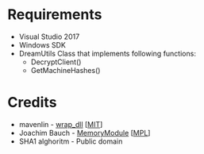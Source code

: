 Requirements
===============
* Visual Studio 2017
* Windows SDK
* DreamUtils Class that implements following functions:
    + DecryptClient()
    + GetMachineHashes()
 


Credits
===============
* mavenlin - [wrap_dll](https://github.com/mavenlin/wrap_dll) [[MIT](/licences/wrap_dll)]
* Joachim Bauch - [MemoryModule](https://github.com/fancycode/MemoryModule/) [[MPL](http://www.mozilla.org/MPL/)]
* SHA1 alghoritm - Public domain
